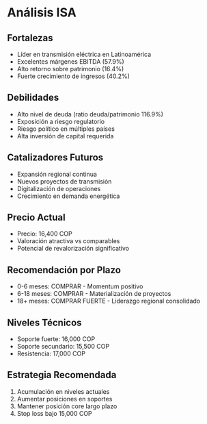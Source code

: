 # Análisis ISA

## Fortalezas

- Líder en transmisión eléctrica en Latinoamérica
- Excelentes márgenes EBITDA (57.9%)
- Alto retorno sobre patrimonio (16.4%)
- Fuerte crecimiento de ingresos (40.2%)

## Debilidades

- Alto nivel de deuda (ratio deuda/patrimonio 116.9%)
- Exposición a riesgo regulatorio
- Riesgo político en múltiples países
- Alta inversión de capital requerida

## Catalizadores Futuros

- Expansión regional continua
- Nuevos proyectos de transmisión
- Digitalización de operaciones
- Crecimiento en demanda energética

## Precio Actual

- Precio: 16,400 COP
- Valoración atractiva vs comparables
- Potencial de revalorización significativo

## Recomendación por Plazo

- 0-6 meses: COMPRAR - Momentum positivo
- 6-18 meses: COMPRAR - Materialización de proyectos
- 18+ meses: COMPRAR FUERTE - Liderazgo regional consolidado

## Niveles Técnicos

- Soporte fuerte: 16,000 COP
- Soporte secundario: 15,500 COP
- Resistencia: 17,000 COP

## Estrategia Recomendada

1. Acumulación en niveles actuales
2. Aumentar posiciones en soportes
3. Mantener posición core largo plazo
4. Stop loss bajo 15,000 COP
